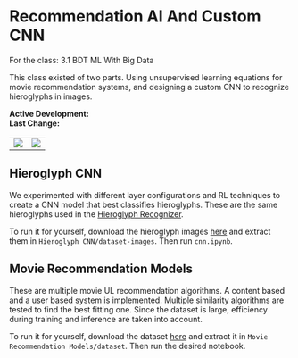 # Recommendation AI And Custom CNN
For the class: 3.1 BDT ML With Big Data

This class existed of two parts. Using unsupervised learning equations for movie recommendation systems, and designing a custom CNN to recognize hieroglyphs in images.

**Active Development:** <br>
**Last Change:** <br>

| | |
| :---: | :---: |
| ![](/Screenshots/.png) | ![](/Screenshots/.png) |

## Hieroglyph CNN
We experimented with different layer configurations and RL techniques to create a CNN model that best classifies hieroglyphs. These are the same hieroglyphs used in the [Hieroglyph Recognizer](https://github.com/Emanuel-de-Jong/Saxion-Hieroglyph-Recognizer).

To run it for yourself, download the hieroglyph images [here](https://github.com/Emanuel-de-Jong/Saxion-Recommendation-AI-And-Custom-CNN/releases/tag/hieroglyphs) and extract them in `Hieroglyph CNN/dataset-images`. Then run `cnn.ipynb`.

## Movie Recommendation Models
These are multiple movie UL recommendation algorithms. A content based and a user based system is implemented. Multiple similarity algorithms are tested to find the best fitting one. Since the dataset is large, efficiency during training and inference are taken into account.

To run it for yourself, download the dataset [here](https://github.com/Emanuel-de-Jong/Saxion-Recommendation-AI-And-Custom-CNN/releases/tag/movie-dataset) and extract it in `Movie Recommendation Models/dataset`. Then run the desired notebook.
